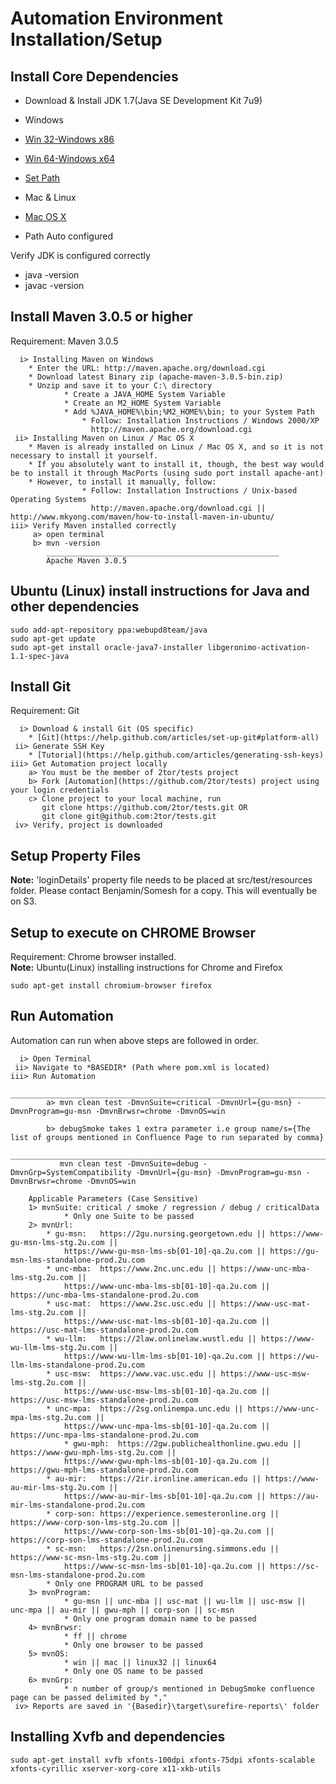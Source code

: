 # Automation Environment Installation/Setup

Install Core Dependencies
-------------------------

* Download & Install JDK 1.7(Java SE Development Kit 7u9)
*  Windows
 * [Win 32-Windows x86](http://www.oracle.com/technetwork/java/javase/downloads/jdk7u9-downloads-1859576.html)
 * [Win 64-Windows x64](http://www.oracle.com/technetwork/java/javase/downloads/jdk7u9-downloads-1859576.html)
 * [Set Path](http://java.com/en/download/help/path.xml)

*  Mac & Linux
 * [Mac OS X](http://www.oracle.com/technetwork/java/javase/downloads/jdk7u9-downloads-1859576.html)
 * Path Auto configured		 

Verify JDK is configured correctly
 * java -version
 * javac -version	
	
	
Install Maven 3.0.5 or higher
---------------------------
Requirement: Maven 3.0.5

	  i> Installing Maven on Windows
		* Enter the URL: http://maven.apache.org/download.cgi
		* Download latest Binary zip (apache-maven-3.0.5-bin.zip)
		* Unzip and save it to your C:\ directory
                * Create a JAVA_HOME System Variable
                * Create an M2_HOME System Variable
                * Add %JAVA_HOME%\bin;%M2_HOME%\bin; to your System Path
                    * Follow: Installation Instructions / Windows 2000/XP
                      http://maven.apache.org/download.cgi
     ii> Installing Maven on Linux / Mac OS X
		* Maven is already installed on Linux / Mac OS X, and so it is not necessary to install it yourself.		 	
		* If you absolutely want to install it, though, the best way would be to install it through MacPorts (using sudo port install apache-ant)
		* However, to install it manually, follow:
                    * Follow: Installation Instructions / Unix-based Operating Systems
                      http://maven.apache.org/download.cgi || http://www.mkyong.com/maven/how-to-install-maven-in-ubuntu/
    iii> Verify Maven installed correctly 
	     a> open terminal
		 b> mvn -version
		    ____________________________________________________
		    Apache Maven 3.0.5
			

Ubuntu (Linux) install instructions for Java and other dependencies
-------------------------------------------------------------------

    sudo add-apt-repository ppa:webupd8team/java
    sudo apt-get update
    sudo apt-get install oracle-java7-installer libgeronimo-activation-1.1-spec-java

Install Git
-----------
Requirement: Git

	  i> Download & install Git (OS specific)
	  	* [Git](https://help.github.com/articles/set-up-git#platform-all)
     ii> Generate SSH Key
     	* [Tutorial](https://help.github.com/articles/generating-ssh-keys)     	
    iii> Get Automation project locally
		a> You must be the member of 2tor/tests project
        b> Fork [Automation](https://github.com/2tor/tests) project using your login credentials
        c> Clone project to your local machine, run 
		   git clone https://github.com/2tor/tests.git OR
           git clone git@github.com:2tor/tests.git
     iv> Verify, project is downloaded     
	

Setup Property Files
--------------------
**Note:** 'loginDetails' property file needs to be placed at src/test/resources folder.  Please contact Benjamin/Somesh for a copy. This will eventually be on S3. <br />


Setup to execute on CHROME Browser
----------------------------------
Requirement: Chrome browser installed. <br />
**Note:** Ubuntu(Linux) installing instructions for Chrome and Firefox
         
	sudo apt-get install chromium-browser firefox

Run Automation
--------------
Automation can run when above steps are followed in order.

      i> Open Terminal
     ii> Navigate to *BASEDIR* (Path where pom.xml is located)
    iii> Run Automation
               ______________________________________________________________________________________________________
            a> mvn clean test -DmvnSuite=critical -DmvnUrl={gu-msn} -DmvnProgram=gu-msn -DmvnBrwsr=chrome -DmvnOS=win 
		
            b> debugSmoke takes 1 extra parameter i.e group name/s={The list of groups mentioned in Confluence Page to run separated by comma}
               ________________________________________________________________________________________________________________________________	
               mvn clean test -DmvnSuite=debug -DmvnGrp=SystemCompatibility -DmvnUrl={gu-msn} -DmvnProgram=gu-msn -DmvnBrwsr=chrome -DmvnOS=win
	
        Applicable Parameters (Case Sensitive)
        1> mvnSuite: critical / smoke / regression / debug / criticalData
                * Only one Suite to be passed
        2> mvnUrl:
        	* gu-msn:   https://2gu.nursing.georgetown.edu || https://www-gu-msn-lms-stg.2u.com || 
			    https://www-gu-msn-lms-sb[01-10]-qa.2u.com || https://gu-msn-lms-standalone-prod.2u.com					  
        	* unc-mba:  https://www.2nc.unc.edu || https://www-unc-mba-lms-stg.2u.com || 
			    https://www-unc-mba-lms-sb[01-10]-qa.2u.com || https://unc-mba-lms-standalone-prod.2u.com
        	* usc-mat:  https://www.2sc.usc.edu || https://www-usc-mat-lms-stg.2u.com || 
			    https://www-usc-mat-lms-sb[01-10]-qa.2u.com || https://usc-mat-lms-standalone-prod.2u.com
        	* wu-llm:   https://2law.onlinelaw.wustl.edu || https://www-wu-llm-lms-stg.2u.com || 
			    https://www-wu-llm-lms-sb[01-10]-qa.2u.com || https://wu-llm-lms-standalone-prod.2u.com
        	* usc-msw:  https://www.vac.usc.edu || https://www-usc-msw-lms-stg.2u.com || 
			    https://www-usc-msw-lms-sb[01-10]-qa.2u.com || https://usc-msw-lms-standalone-prod.2u.com
        	* unc-mpa:  https://2sg.onlinempa.unc.edu || https://www-unc-mpa-lms-stg.2u.com || 
			    https://www-unc-mpa-lms-sb[01-10]-qa.2u.com || https://unc-mpa-lms-standalone-prod.2u.com
                * gwu-mph:  https://2gw.publichealthonline.gwu.edu || https://www-gwu-mph-lms-stg.2u.com || 
			    https://www-gwu-mph-lms-sb[01-10]-qa.2u.com || https://gwu-mph-lms-standalone-prod.2u.com
        	* au-mir:   https://2ir.ironline.american.edu || https://www-au-mir-lms-stg.2u.com || 
			    https://www-au-mir-lms-sb[01-10]-qa.2u.com || https://au-mir-lms-standalone-prod.2u.com
        	* corp-son: https://experience.semesteronline.org || https://www-corp-son-lms-stg.2u.com || 
			    https://www-corp-son-lms-sb[01-10]-qa.2u.com || https://corp-son-lms-standalone-prod.2u.com
        	* sc-msn:   https://2sn.onlinenursing.simmons.edu || https://www-sc-msn-lms-stg.2u.com || 
			    https://www-sc-msn-lms-sb[01-10]-qa.2u.com || https://sc-msn-lms-standalone-prod.2u.com
        	* Only one PROGRAM URL to be passed
        3> mvnProgram: 
                * gu-msn || unc-mba || usc-mat || wu-llm || usc-msw || unc-mpa || au-mir || gwu-mph || corp-son || sc-msn
                * Only one program domain name to be passed
        4> mvnBrwsr: 
                * ff || chrome
                * Only one browser to be passed
        5> mvnOS: 
                * win || mac || linux32 || linux64
                * Only one OS name to be passed
        6> mvnGrp:
                * n number of group/s mentioned in DebugSmoke confluence page can be passed delimited by ","
     iv> Reports are saved in '{Basedir}\target\surefire-reports\' folder
     	

## Installing Xvfb and dependencies

    sudo apt-get install xvfb xfonts-100dpi xfonts-75dpi xfonts-scalable xfonts-cyrillic xserver-xorg-core x11-xkb-utils

